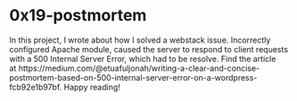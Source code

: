 <h1>0x19-postmortem</h1>
In this project, I wrote about how I solved a webstack issue. Incorrectly configured Apache module, caused the server to respond to client requests with a 500 Internal Server Error, which  had to be resolve. Find the article at https://medium.com/@etuafuljonah/writing-a-clear-and-concise-postmortem-based-on-500-internal-server-error-on-a-wordpress-fcb92e1b97bf. Happy reading!

